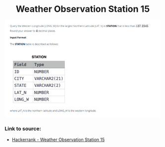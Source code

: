 <h1 align="center">Weather Observation Station 15</h1>

![alt text](https://github.com/matthew01lokiet/Github-repos-images/blob/main/Other/SQL/weather_observation_station_15.png)

### Link to source: 
- <a href="https://www.hackerrank.com/challenges/weather-observation-station-15/problem">Hackerrank - Weather Observation Station 15</a>

